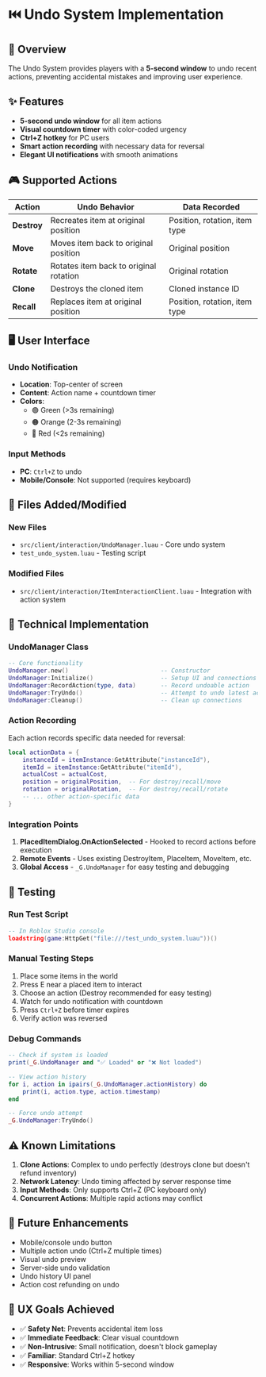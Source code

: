 # ⏮️ Undo System Implementation

## **🎯 Overview**

The Undo System provides players with a **5-second window** to undo recent actions, preventing accidental mistakes and improving user experience.

## **✨ Features**

- **5-second undo window** for all item actions
- **Visual countdown timer** with color-coded urgency
- **Ctrl+Z hotkey** for PC users
- **Smart action recording** with necessary data for reversal
- **Elegant UI notifications** with smooth animations

## **🎮 Supported Actions**

| Action      | Undo Behavior                          | Data Recorded                 |
| ----------- | -------------------------------------- | ----------------------------- |
| **Destroy** | Recreates item at original position    | Position, rotation, item type |
| **Move**    | Moves item back to original position   | Original position             |
| **Rotate**  | Rotates item back to original rotation | Original rotation             |
| **Clone**   | Destroys the cloned item               | Cloned instance ID            |
| **Recall**  | Replaces item at original position     | Position, rotation, item type |

## **🖥️ User Interface**

### Undo Notification

- **Location**: Top-center of screen
- **Content**: Action name + countdown timer
- **Colors**:
  - 🟢 Green (>3s remaining)
  - 🟠 Orange (2-3s remaining)
  - 🔴 Red (<2s remaining)

### Input Methods

- **PC**: `Ctrl+Z` to undo
- **Mobile/Console**: Not supported (requires keyboard)

## **📁 Files Added/Modified**

### New Files

- `src/client/interaction/UndoManager.luau` - Core undo system
- `test_undo_system.luau` - Testing script

### Modified Files

- `src/client/interaction/ItemInteractionClient.luau` - Integration with action system

## **🔧 Technical Implementation**

### UndoManager Class

```lua
-- Core functionality
UndoManager.new()                          -- Constructor
UndoManager:Initialize()                   -- Setup UI and connections
UndoManager:RecordAction(type, data)       -- Record undoable action
UndoManager:TryUndo()                      -- Attempt to undo latest action
UndoManager:Cleanup()                      -- Clean up connections
```

### Action Recording

Each action records specific data needed for reversal:

```lua
local actionData = {
    instanceId = itemInstance:GetAttribute("instanceId"),
    itemId = itemInstance:GetAttribute("itemId"),
    actualCost = actualCost,
    position = originalPosition,  -- For destroy/recall/move
    rotation = originalRotation,  -- For destroy/recall/rotate
    -- ... other action-specific data
}
```

### Integration Points

1. **PlacedItemDialog.OnActionSelected** - Hooked to record actions before execution
2. **Remote Events** - Uses existing DestroyItem, PlaceItem, MoveItem, etc.
3. **Global Access** - `_G.UndoManager` for easy testing and debugging

## **🧪 Testing**

### Run Test Script

```lua
-- In Roblox Studio console
loadstring(game:HttpGet("file:///test_undo_system.luau"))()
```

### Manual Testing Steps

1. Place some items in the world
2. Press E near a placed item to interact
3. Choose an action (Destroy recommended for easy testing)
4. Watch for undo notification with countdown
5. Press `Ctrl+Z` before timer expires
6. Verify action was reversed

### Debug Commands

```lua
-- Check if system is loaded
print(_G.UndoManager and "✅ Loaded" or "❌ Not loaded")

-- View action history
for i, action in ipairs(_G.UndoManager.actionHistory) do
    print(i, action.type, action.timestamp)
end

-- Force undo attempt
_G.UndoManager:TryUndo()
```

## **⚠️ Known Limitations**

1. **Clone Actions**: Complex to undo perfectly (destroys clone but doesn't refund inventory)
2. **Network Latency**: Undo timing affected by server response time
3. **Input Methods**: Only supports Ctrl+Z (PC keyboard only)
4. **Concurrent Actions**: Multiple rapid actions may conflict

## **🚀 Future Enhancements**

- Mobile/console undo button
- Multiple action undo (Ctrl+Z multiple times)
- Visual undo preview
- Server-side undo validation
- Undo history UI panel
- Action cost refunding on undo

## **🎯 UX Goals Achieved**

- ✅ **Safety Net**: Prevents accidental item loss
- ✅ **Immediate Feedback**: Clear visual countdown
- ✅ **Non-Intrusive**: Small notification, doesn't block gameplay
- ✅ **Familiar**: Standard Ctrl+Z hotkey
- ✅ **Responsive**: Works within 5-second window
